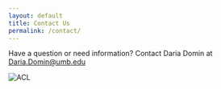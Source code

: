 ```yaml
---
layout: default
title: Contact Us
permalink: /contact/
---
```

<div class="container">
  <div class="row">
<div class="col-12">

<p>Have a question or need information? Contact Daria Domin at <a href="mailto:Daria.Domin@umb.edu">Daria.Domin@umb.edu</a>  </p>

![ACL](https://ucarecdn.com/eb27f355-d3e6-43c0-9f85-e95412d3075b/ "ACL")
</div>
</div>
</div>


